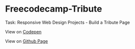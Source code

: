 # Freecodecamp-Tribute
Task: Responsive Web Design Projects - Build a Tribute Page


View on [Codepen](https://codepen.io/enouwem-jim/full/wvBdmbb) 

View on [Github Page](https://enolife.github.io/Responsive-Web-Design-Tribute-Page/tribute.html)


